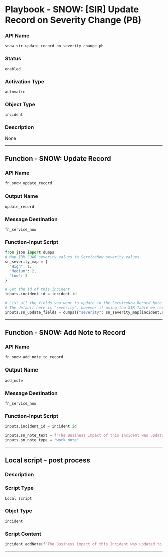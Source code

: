 <!--
    DO NOT MANUALLY EDIT THIS FILE
    THIS FILE IS AUTOMATICALLY GENERATED WITH resilient-sdk codegen
    Generated with resilient-sdk v49.0.4368
-->

# Playbook - SNOW: [SIR] Update Record on Severity Change (PB)

### API Name
`snow_sir_update_record_on_severity_change_pb`

### Status
`enabled`

### Activation Type
`automatic`

### Object Type
`incident`

### Description
None


---
## Function - SNOW: Update Record

### API Name
`fn_snow_update_record`

### Output Name
`update_record`

### Message Destination
`fn_service_now`

### Function-Input Script
```python
from json import dumps
# Map IBM SOAR severity values to ServiceNow severity values
sn_severity_map = {
  "High": 1,
  "Medium": 2,
  "Low": 3
}

# Get the id of this incident
inputs.incident_id = incident.id

# List all the fields you want to update in the ServiceNow Record here with the ServiceNow field_name being the key
# The default here is "severity", however if using the SIR Table we recommend switching to the business_criticality field
inputs.sn_update_fields = dumps({"severity": sn_severity_map[incident.severity_code]})
```

---
## Function - SNOW: Add Note to Record

### API Name
`fn_snow_add_note_to_record`

### Output Name
`add_note`

### Message Destination
`fn_service_now`

### Function-Input Script
```python
inputs.incident_id = incident.id

inputs.sn_note_text = f"The Business Impact of this Incident was updated to {incident.severity_code} in IBM SOAR"
inputs.sn_note_type = "work_note"
```

---

## Local script - post process

### Description


### Script Type
`Local script`

### Objet Type
`incident`

### Script Content
```python
incident.addNote(f"The Business Impact of this Incident was updated to {incident.severity_code} in IBM SOAR")
```

---
